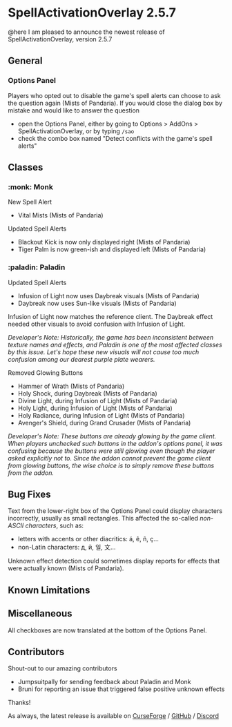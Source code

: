 # SpellActivationOverlay 2.5.7
@here I am pleased to announce the newest release of SpellActivationOverlay, version 2.5.7
## General
### Options Panel
Players who opted out to disable the game's spell alerts can choose to ask the question again (Mists of Pandaria). If you would close the dialog box by mistake and would like to answer the question
- open the Options Panel, either by going to Options > AddOns > SpellActivationOverlay, or by typing `/sao`
- check the combo box named "Detect conflicts with the game's spell alerts"
## Classes
### :monk:  Monk
New Spell Alert
- Vital Mists (Mists of Pandaria)

Updated Spell Alerts
- Blackout Kick is now only displayed right (Mists of Pandaria)
- Tiger Palm is now green-ish and displayed left (Mists of Pandaria)
### :paladin:  Paladin
Updated Spell Alerts
- Infusion of Light now uses Daybreak visuals (Mists of Pandaria)
- Daybreak now uses Sun-like visuals (Mists of Pandaria)

Infusion of Light now matches the reference client. The Daybreak effect needed other visuals to avoid confusion with Infusion of Light.

_Developer's Note: Historically, the game has been inconsistent between texture names and effects, and Paladin is one of the most affected classes by this issue. Let's hope these new visuals will not cause too much confusion among our dearest purple plate wearers._

Removed Glowing Buttons
- Hammer of Wrath (Mists of Pandaria)
- Holy Shock, during Daybreak (Mists of Pandaria)
- Divine Light, during Infusion of Light (Mists of Pandaria)
- Holy Light, during Infusion of Light (Mists of Pandaria)
- Holy Radiance, during Infusion of Light (Mists of Pandaria)
- Avenger's Shield, during Grand Crusader (Mists of Pandaria)

_Developer's Note: These buttons are already glowing by the game client. When players unchecked such buttons in the addon's options panel, it was confusing because the buttons were still glowing even though the player asked explicitly not to. Since the addon cannot prevent the game client from glowing buttons, the wise choice is to simply remove these buttons from the addon._
## Bug Fixes
Text from the lower-right box of the Options Panel could display characters incorrectly, usually as small rectangles. This affected the so-called _non-ASCII characters_, such as:
- letters with accents or other diacritics: á, ê, ñ, ç...
- non-Latin characters: д, й, 일, 文...

Unknown effect detection could sometimes display reports for effects that were actually known (Mists of Pandaria).
## Known Limitations
## Miscellaneous
All checkboxes are now translated at the bottom of the Options Panel.
## Contributors
Shout-out to our amazing contributors
- Jumpsuitpally for sending feedback about Paladin and Monk
- Bruni for reporting an issue that triggered false positive unknown effects

Thanks!

As always, the latest release is available on [CurseForge](https://www.curseforge.com/wow/addons/spellactivationoverlay) / [GitHub](https://github.com/ennvina/spellactivationoverlay/releases/latest) / [Discord](https://discord.com/channels/1013194771969355858/1379111832207228938)
